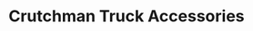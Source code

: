 ---
title: "Crutchman Truck Accessories"
url: /newport-news/crutchman-truck-accessories/
shop: car parts
---